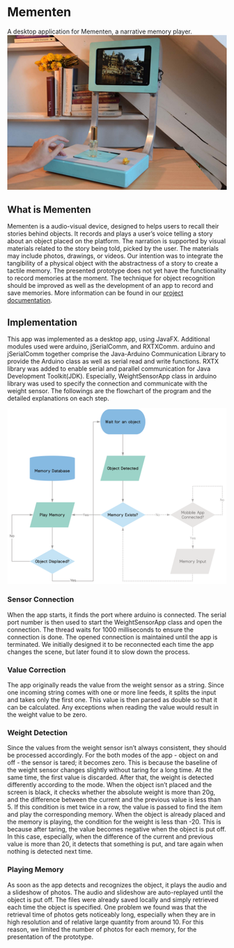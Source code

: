 # Mementen
A desktop application for Mementen, a narrative memory player.
![after](https://github.com/ohyeahbravo/mementen/blob/master/mementen_after.png?s=200)

## What is Mementen
Mementen is a audio-visual device, designed to helps users to recall their stories behind objects. It records and plays a user’s voice telling a story about an object placed on the platform. The narration is supported by visual materials related to the story being told, picked by the user. The materials may include photos, drawings, or videos. Our intention was to integrate the tangibility of a physical object with the abstractness of a story to create a tactile memory. The presented prototype does not yet have the functionality to record memories at the moment. The technique for object recognition should be improved as well as the development of an app to record and save memories. More information can be found in our [project documentation](https://github.com/ohyeahbravo/mementen/blob/master/documentation.pdf).

## Implementation
This app was implemented as a desktop app, using JavaFX. Additional modules used were arduino, jSerialComm, and RXTXComm. arduino and jSerialComm together comprise the Java-Arduino Communication Library to provide the Arduino class as well as serial read and write functions. RXTX library was added to enable serial and parallel communication for Java Development Toolkit(JDK). Especially, WeightSensorApp class in arduino library was used to specify the connection and communicate with the weight sensor. The followings are the flowchart of the program and the detailed explanations on each step.

![flowchart](https://github.com/ohyeahbravo/mementen/blob/master/flowchart.png?s=600)

### Sensor Connection
When the app starts, it finds the port where arduino is connected. The serial port number is then used to start the WeightSensorApp class and open the connection. The thread waits for 1000 milliseconds to ensure the connection is done. The opened connection is maintained until the app is terminated. We initially designed it to be reconnected each time the app changes the scene, but later found it to slow down the process.

### Value Correction
The app originally reads the value from the weight sensor as a string. Since one incoming string comes with one or more line feeds, it splits the input and takes only the first one. This value is then parsed as double so that it can be calculated. Any exceptions when reading the value would result in the weight value to be zero.

### Weight Detection
Since the values from the weight sensor isn’t always consistent, they should be processed accordingly. For the both modes of the app - object on and off - the sensor is tared; it becomes zero. This is because the baseline of the weight sensor changes slightly without taring for a long time. At the same time, the first value is discarded. After that, the weight is detected differently according to the mode. When the object isn’t placed and the screen is black, it checks whether the absolute weight is more than 20g, and the difference between the current and the previous value is less than 5.
If this condition is met twice in a row, the value is passed to find the item and play the corresponding memory. When the object is already placed and the memory is playing, the condition for the weight is less than -20. This is because after taring, the value becomes negative when the object is put off. In this case, especially, when the difference of the current and previous value is more than 20, it detects that something is put, and tare again when nothing is detected next time.

### Playing Memory
As soon as the app detects and recognizes the object, it plays the audio and a slideshow of photos. The audio and slideshow are auto-replayed until the object is put off. The files were already saved locally and simply retrieved each time the object is specified. One problem we found was that the retrieval time of photos gets noticeably long, especially when they are in high resolution and of relative large quantity from around 10. For this reason, we limited the number of photos for each memory, for the presentation of the prototype.
